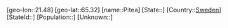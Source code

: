 ﻿---
location: [65.32,21.48]
type: City
tags:
- geo/City


SpocWebEntityId: 33391
isDeleted: false
confidential: public

---
[geo-lon::21.48]
[geo-lat::65.32]
[name::Pitea]
[State::]
[Country::[Sweden](geo/Continent/Europe/Sweden.md)]
[StateId::]
[Population::]
[Unknown::]

